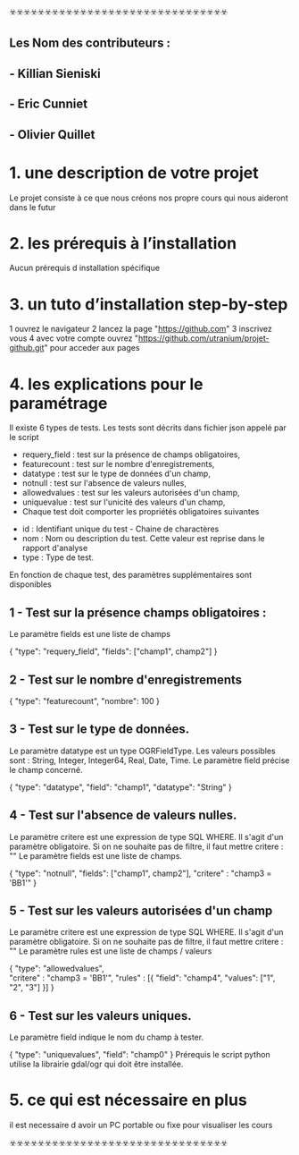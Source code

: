 ☣️☣️☣️☣️☣️☣️☣️☣️☣️☣️☣️☣️☣️☣️☣️☣️☣️☣️☣️☣️☣️☣️☣️☣️☣️☣️☣️☣️☣️☣️☣️


## Les Nom des contributeurs : ##
## - Killian Sieniski 
## - Eric Cunniet 
## - Olivier Quillet


# 1. une description de votre projet 
Le projet consiste à ce que nous créons nos propre cours qui nous aideront dans le futur

# 2. les prérequis à l’installation 
Aucun prérequis d installation spécifique

# 3. un tuto d’installation step-by-step 
 1 ouvrez le navigateur
 2 lancez la page "https://github.com"
 3 inscrivez vous 
 4 avec votre compte ouvrez "https://github.com/utranium/projet-github.git" pour acceder aux pages

# 4. les explications pour le paramétrage 
Il existe 6 types de tests. Les tests sont décrits dans fichier json appelé par le script

- requery_field : test sur la présence de champs obligatoires,
- featurecount : test sur le nombre d'enregistrements,
- datatype : test sur le type de données d'un champ,
- notnull : test sur l'absence de valeurs nulles,
- allowedvalues : test sur les valeurs autorisées d'un champ,
- uniquevalue : test sur l'unicité des valeurs d'un champ,
- Chaque test doit comporter les propriétés obligatoires suivantes


* id : Identifiant unique du test - Chaine de charactères
* nom : Nom ou description du test. Cette valeur est reprise dans le rapport d'analyse
* type : Type de test.

En fonction de chaque test, des paramètres supplémentaires sont disponibles

## 1 - Test sur la présence champs obligatoires :
Le paramètre fields est une liste de champs

 {
   	"type": "requery_field",
   	"fields": ["champ1", champ2"]
 }
## 2 - Test sur le nombre d'enregistrements
{
   	"type": "featurecount",
   	"nombre": 100
 }
 ## 3 - Test sur le type de données.
Le paramètre datatype est un type OGRFieldType. Les valeurs possibles sont : String, Integer, Integer64, Real, Date, Time. Le paramètre field précise le champ concerné.

{
   	"type": "datatype",
"field": "champ1",
   	"datatype": "String"
 }
## 4 - Test sur l'absence de valeurs nulles.
Le paramètre critere est une expression de type SQL WHERE. Il s'agit d'un paramètre obligatoire. Si on ne souhaite pas de filtre, il faut mettre critere : "" Le paramètre fields est une liste de champs.

{
   	"type": "notnull",
   	"fields": ["champ1", champ2"],
   	"critere" : "champ3 = 'BB1'"
 }
## 5 - Test sur les valeurs autorisées d'un champ
Le paramètre critere est une expression de type SQL WHERE. Il s'agit d'un paramètre obligatoire. Si on ne souhaite pas de filtre, il faut mettre critere : "" Le paramètre rules est une liste de champs / valeurs

{
   	"type": "allowedvalues",       	
   	"critere" : "champ3 = 'BB1'",
   	"rules" : [{
       	"field": "champ4",
       	"values": ["1", "2", "3"]
       	}]
 }
## 6 - Test sur les valeurs uniques.
Le paramètre field indique le nom du champ à tester.

{
   	"type": "uniquevalues",
   	"field": "champ0"
 }
Prérequis
le script python utilise la librairie gdal/ogr qui doit être installée.

# 5. ce qui est nécessaire en plus
il est necessaire d avoir un PC portable ou fixe pour visualiser les cours

☣️☣️☣️☣️☣️☣️☣️☣️☣️☣️☣️☣️☣️☣️☣️☣️☣️☣️☣️☣️☣️☣️☣️☣️☣️☣️☣️☣️☣️☣️☣️
